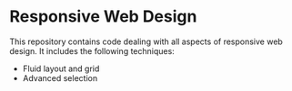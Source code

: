 # Responsive Web Design
This repository contains code dealing with all aspects of responsive web design. 
It includes the following techniques:
+ Fluid layout and grid
+ Advanced selection

